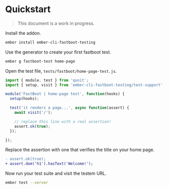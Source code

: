 # Quickstart

> This document is a work in progress.

Install the addon.

```bash
ember install ember-cli-fastboot-testing
```

Use the generator to create your first fastboot test.

```bash
ember g fastboot-test home-page
```

Open the test file, `tests/fastboot/home-page-test.js`.

```js
import { module, test } from 'qunit';
import { setup, visit } from 'ember-cli-fastboot-testing/test-support';

module('FastBoot | home-page test', function(hooks) {
  setup(hooks);

  test('it renders a page...', async function(assert) {
    await visit('/');

    // replace this line with a real assertion!
    assert.ok(true);
  });

});
```

Replace the assertion with one that verifies the title on your home page.

```diff
- assert.ok(true);
+ assert.dom('h1').hasText('Welcome!');
```

Now run your test suite and visit the testem URL.

```bash
ember test --server
```
